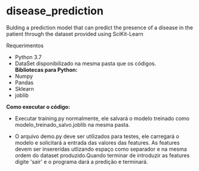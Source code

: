 
# disease_prediction
Bulding a prediction model that can predict the presence of a disease in the patient through the dataset provided using SciKit-Learn

Requerimentos

- Python 3.7 <br />
- DataSet disponibilizado na mesma pasta que os códigos.<br />
**Bibliotecas para Python:**
- Numpy
- Pandas
- Sklearn
-  joblib
  
**Como executar o código:**
-   Executar training.py normalmente, ele salvará o modelo treinado como modelo_treinado_salvo.joblib na mesma pasta.

-   O arquivo demo.py deve ser utilizados para testes, ele carregará o modelo e solicitará a entrada das valores das features. As features     devem ser insereridas utlizando espaço como separador e na mesma ordem do dataset produzido.Quando terminar de introduzir as features digite 'sair' e o programa dará a predição e terminará.

